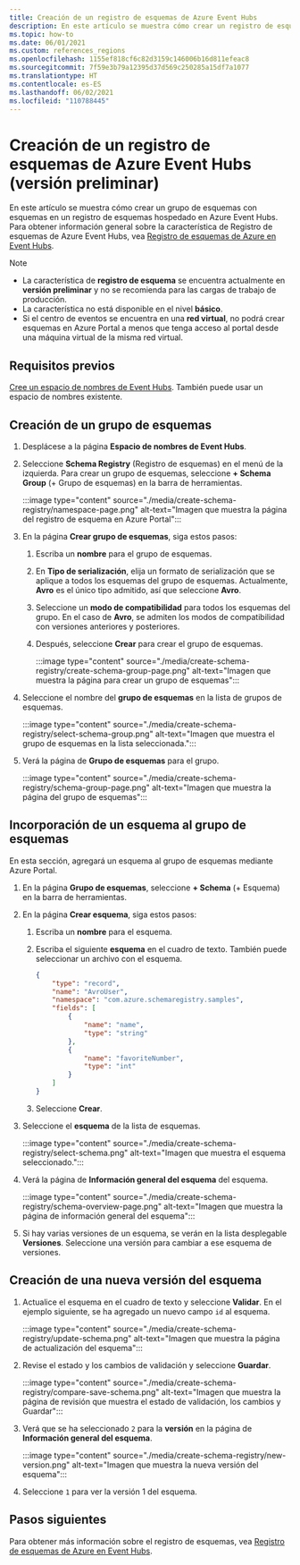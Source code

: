 ```yaml
---
title: Creación de un registro de esquemas de Azure Event Hubs
description: En este artículo se muestra cómo crear un registro de esquemas en un espacio de nombres de Azure Event Hubs.
ms.topic: how-to
ms.date: 06/01/2021
ms.custom: references_regions
ms.openlocfilehash: 1155ef818cf6c82d3159c146006b16d811efeac8
ms.sourcegitcommit: 7f59e3b79a12395d37d569c250285a15df7a1077
ms.translationtype: HT
ms.contentlocale: es-ES
ms.lasthandoff: 06/02/2021
ms.locfileid: "110788445"
---
```

# <a name="create-an-azure-event-hubs-schema-registry-preview"></a>Creación de un registro de esquemas de Azure Event Hubs (versión preliminar)
En este artículo se muestra cómo crear un grupo de esquemas con esquemas en un registro de esquemas hospedado en Azure Event Hubs. Para obtener información general sobre la característica de Registro de esquemas de Azure Event Hubs, vea [Registro de esquemas de Azure en Event Hubs](schema-registry-overview.md).

> [!NOTE]
> - La característica de **registro de esquema** se encuentra actualmente en **versión preliminar** y no se recomienda para las cargas de trabajo de producción.
> - La característica no está disponible en el nivel **básico**.
> - Si el centro de eventos se encuentra en una **red virtual**, no podrá crear esquemas en Azure Portal a menos que tenga acceso al portal desde una máquina virtual de la misma red virtual. 

## <a name="prerequisites"></a>Requisitos previos
[Cree un espacio de nombres de Event Hubs](event-hubs-create.md#create-an-event-hubs-namespace). También puede usar un espacio de nombres existente. 

## <a name="create-a-schema-group"></a>Creación de un grupo de esquemas
1. Desplácese a la página **Espacio de nombres de Event Hubs**. 
1. Seleccione **Schema Registry** (Registro de esquemas) en el menú de la izquierda. Para crear un grupo de esquemas, seleccione **+ Schema Group** (+ Grupo de esquemas) en la barra de herramientas. 

    :::image type="content" source="./media/create-schema-registry/namespace-page.png" alt-text="Imagen que muestra la página del registro de esquema en Azure Portal":::
1. En la página **Crear grupo de esquemas**, siga estos pasos:
    1. Escriba un **nombre** para el grupo de esquemas.
    1. En **Tipo de serialización**, elija un formato de serialización que se aplique a todos los esquemas del grupo de esquemas. Actualmente, **Avro** es el único tipo admitido, así que seleccione **Avro**. 
    1. Seleccione un **modo de compatibilidad** para todos los esquemas del grupo. En el caso de **Avro**, se admiten los modos de compatibilidad con versiones anteriores y posteriores. 
    1. Después, seleccione **Crear** para crear el grupo de esquemas. 
    
        :::image type="content" source="./media/create-schema-registry/create-schema-group-page.png" alt-text="Imagen que muestra la página para crear un grupo de esquemas":::
1. Seleccione el nombre del **grupo de esquemas** en la lista de grupos de esquemas.

    :::image type="content" source="./media/create-schema-registry/select-schema-group.png" alt-text="Imagen que muestra el grupo de esquemas en la lista seleccionada.":::    
1. Verá la página de **Grupo de esquemas** para el grupo.

    :::image type="content" source="./media/create-schema-registry/schema-group-page.png" alt-text="Imagen que muestra la página del grupo de esquemas":::
    

## <a name="add-a-schema-to-the-schema-group"></a>Incorporación de un esquema al grupo de esquemas
En esta sección, agregará un esquema al grupo de esquemas mediante Azure Portal. 

1. En la página **Grupo de esquemas**, seleccione **+ Schema** (+ Esquema) en la barra de herramientas. 
1. En la página **Crear esquema**, siga estos pasos:
    1. Escriba un **nombre** para el esquema.
    1. Escriba el siguiente **esquema** en el cuadro de texto. También puede seleccionar un archivo con el esquema.
    
        ```json
        {
            "type": "record",
            "name": "AvroUser",
            "namespace": "com.azure.schemaregistry.samples",
            "fields": [
                {
                    "name": "name",
                    "type": "string"
                },
                {
                    "name": "favoriteNumber",
                    "type": "int"
                }
            ]
        }
        ```
    1. Seleccione **Crear**. 
1. Seleccione el **esquema** de la lista de esquemas. 

    :::image type="content" source="./media/create-schema-registry/select-schema.png" alt-text="Imagen que muestra el esquema seleccionado.":::
1. Verá la página de **Información general del esquema** del esquema. 

    :::image type="content" source="./media/create-schema-registry/schema-overview-page.png" alt-text="Imagen que muestra la página de información general del esquema":::    
1. Si hay varias versiones de un esquema, se verán en la lista desplegable **Versiones**. Seleccione una versión para cambiar a ese esquema de versiones. 

## <a name="create-a-new-version-of-schema"></a>Creación de una nueva versión del esquema

1. Actualice el esquema en el cuadro de texto y seleccione **Validar**. En el ejemplo siguiente, se ha agregado un nuevo campo `id` al esquema. 

    :::image type="content" source="./media/create-schema-registry/update-schema.png" alt-text="Imagen que muestra la página de actualización del esquema":::    
    
1. Revise el estado y los cambios de validación y seleccione **Guardar**. 

    :::image type="content" source="./media/create-schema-registry/compare-save-schema.png" alt-text="Imagen que muestra la página de revisión que muestra el estado de validación, los cambios y Guardar":::     
1. Verá que se ha seleccionado `2` para la **versión** en la página de **Información general del esquema**. 

    :::image type="content" source="./media/create-schema-registry/new-version.png" alt-text="Imagen que muestra la nueva versión del esquema":::    
1. Seleccione `1` para ver la versión 1 del esquema. 


## <a name="next-steps"></a>Pasos siguientes
Para obtener más información sobre el registro de esquemas, vea [Registro de esquemas de Azure en Event Hubs](schema-registry-overview.md).

